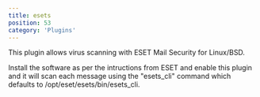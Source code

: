 ```yaml
---
title: esets
position: 53
category: 'Plugins'
---
```


This plugin allows virus scanning with ESET Mail Security for Linux/BSD.

Install the software as per the intructions from ESET and enable this plugin
and it will scan each message using the "esets_cli" command which defaults to
/opt/eset/esets/bin/esets_cli.


